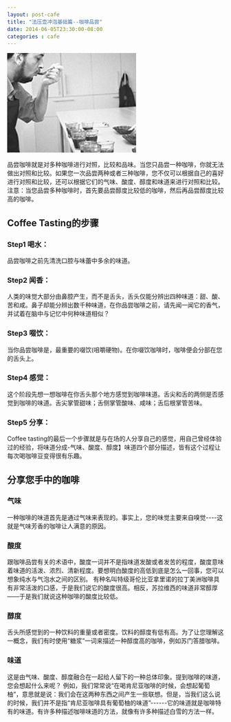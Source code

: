 ```yaml
---
layout: post-cafe
title: "法压壶冲泡基础篇--咖啡品尝"
date: 2014-06-05T23:30:00-08:00
categories : cafe
---
```

![](</images/2014/coffee_tasting01.jpg>)

品尝咖啡就是对多种咖啡进行对照，比较和品味。当您只品尝一种咖啡，你就无法做出对照和比较。如果您一次品尝两种或者三种咖啡，您不仅可以根据自己的喜好进行对照和比较，还可以根据它们的气味、酸度、醇度和味道来进行对照和比较。注意：当您品尝多种咖啡时，首先要品尝醇度比较低的咖啡，然后再品尝醇度比较高的咖啡。



Coffee Tasting的步骤
-----------------

### Step1 喝水：

品尝咖啡之前先清洗口腔与味蕾中多余的味道。



### Step2 闻香：

人类的味觉大部分由鼻腔产生，而不是舌头，舌头仅能分辨出四种味道：甜、酸、苦和咸。鼻子却能分辨出数千种味道，在你品尝咖啡之前，请先闻一闻它的香气，并试着在脑中与记忆中何种味道相似？



### Step3 啜饮：

当你品尝咖啡是，最重要的啜饮(咀嚼硬物)。在你啜饮咖啡时，咖啡便会分部在您的舌头上。



### Step4 感觉：

这个阶段先想一想咖啡在你舌头那个地方感觉到咖啡味道。舌尖和舌的两侧是否感觉到咖啡的味道。舌尖掌管甜味；舌侧掌管酸味、咸味；舌后根掌管苦味。



### Step5 分享：

Coffee
tasting的最后一个步骤就是与在场的人分享自己的感觉，用自己曾经体验过的经验，将味道分成-气味、酸度、醇度】味道四个部分描述，皆有这个过程让每次喝咖啡豆变得很有乐趣。



分享您手中的咖啡
--------

### 气味

一种咖啡的味道首先是通过气味来表现的。事实上，您的味觉主要来自嗅觉----这就是气味芳香的咖啡让人满意的原因。

### 酸度

跟咖啡品尝有关的术语中，酸度一词并不是指味道发酸或者发苦的程度，酸度意味着味道的活泼、浓烈、清新程度。要想明白酸度的高低到底是怎么一回事，您可以想象纯水与气泡水之间的区别。
有种名叫特级哥伦比亚拿里诺的拉丁美洲咖啡具有非常活泼的口感，于是我们说它的酸度很高。相反，苏拉维西的味道非常醇厚——于是我们就说这种咖啡的酸度比较低。

### 醇度

舌头所感觉到的一种饮料的重量或者密度。饮料的醇度有低有高。为了让您理解这一概念，我们有时使用“糖浆”一词来描述一种醇度高的咖啡，例如苏门答腊咖啡。

### 味道

这是由气味、酸度、醇度融合在一起给人留下的一种总体印象。提到咖啡的味道，您会想起什么来呢？
例如，我们常常说“在喝肯尼亚咖啡的时候，会想起葡萄柚”，意思就是说：我们会在这两种东西之间产生一些联想。但是，当我们这么说的时候，我们并不是指“肯尼亚咖啡具有葡萄柚的味道”------它的味道就是咖啡特有的味道。有许多种描述咖啡味道的方法，就像有许多种描述白雪的方法一样。
